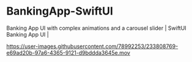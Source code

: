 # BankingApp-SwiftUI

Banking App UI with complex animations and a carousel slider | SwiftUI Banking App UI |

https://user-images.githubusercontent.com/78992253/233808769-e69ad20b-97a6-4365-9121-d9bddda3645e.mov

